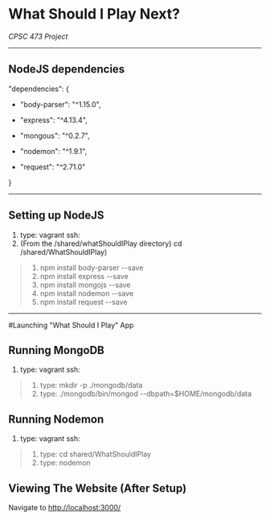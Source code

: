 # **What Should I Play Next?** #
*CPSC 473 Project* 

----------

## NodeJS dependencies ##
  "dependencies": {
    

- "body-parser": "^1.15.0",
    

- "express": "^4.13.4",
    

- "mongous": "^0.2.7",
    

- "nodemon": "^1.9.1",
    

- "request": "^2.71.0"
  
}

----------

## Setting up NodeJS  ##
1. type: vagrant ssh:
2. (From the /shared/whatShouldIPlay directory) cd /shared/WhatShouldIPlay)

>	1. npm install body-parser --save
>	2. npm install express --save
>	3. npm install mongojs --save
>	4. npm install nodemon --save
>	5. npm install request --save

----------
#Launching "What Should I Play" App

## Running MongoDB ##
1. type: vagrant ssh:

> 	1. type: mkdir -p ./mongodb/data
>	2. type: ./mongodb/bin/mongod --dbpath=$HOME/mongodb/data

## Running Nodemon ##
1. type: vagrant ssh:

> 1. type: cd shared/WhatShouldIPlay
> 2. type: nodemon

## Viewing The Website (After Setup) ##

Navigate to [http://localhost:3000/](http://localhost:3000/ "http://localhost:3000/")
